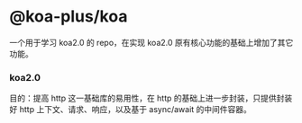 # @koa-plus/koa

一个用于学习 koa2.0 的 repo，在实现 koa2.0 原有核心功能的基础上增加了其它功能。

### koa2.0

目的：提高 http 这一基础库的易用性，在 http 的基础上进一步封装，只提供封装好 http 上下文、请求、响应，以及基于 async/await 的中间件容器。
